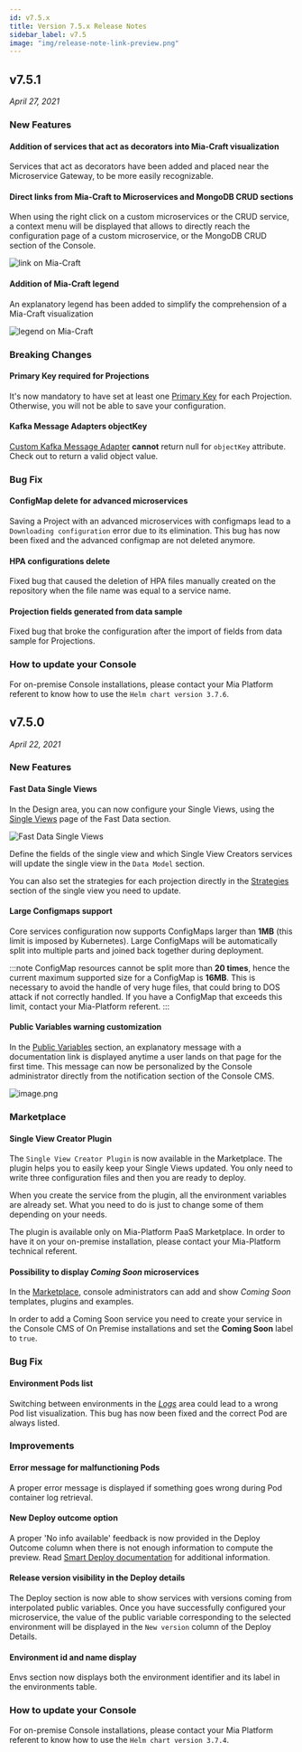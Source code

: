 ```yaml
---
id: v7.5.x
title: Version 7.5.x Release Notes
sidebar_label: v7.5
image: "img/release-note-link-preview.png"
---
```


## v7.5.1

_April 27, 2021_

### New Features

#### Addition of services that act as decorators into Mia-Craft visualization

Services that act as decorators have been added and placed near the Microservice Gateway, to be more easily recognizable.

#### Direct links from Mia-Craft to Microservices and MongoDB CRUD sections

When using the right click on a custom microservices or the CRUD service, a context menu will be displayed that allows to directly reach the configuration page of a custom microservice, or the MongoDB CRUD section of the Console.

![link on Mia-Craft](./img/link-on-Mia-Craft.png)

#### Addition of Mia-Craft legend

An explanatory legend has been added to simplify the comprehension of a Mia-Craft visualization

![legend on Mia-Craft](./img/legenda-Mia-Craft.png)

### Breaking Changes

#### Primary Key required for Projections

It's now mandatory to have set at least one [Primary Key](../fast_data/create_projection#projection-fields) for each Projection. Otherwise, you will not be able to save your configuration.

#### Kafka Message Adapters objectKey

[Custom Kafka Message Adapter](../fast_data/create_projection#custom) **cannot** return null for `objectKey` attribute. Check out to return a valid object value.

### Bug Fix

#### ConfigMap delete for advanced microservices

Saving a Project with an advanced microservices with configmaps lead to a `Downloading configuration` error due to its elimination. This bug has now been fixed and the advanced configmap are not deleted anymore.

#### HPA configurations delete

Fixed bug that caused the deletion of HPA files manually created on the repository when the file name was equal to a service name.

#### Projection fields generated from data sample

Fixed bug that broke the configuration after the import of fields from data sample for Projections.

### How to update your Console

For on-premise Console installations, please contact your Mia Platform referent to know how to use the `Helm chart version 3.7.6`.

## v7.5.0

_April 22, 2021_

### New Features

#### Fast Data Single Views

In the Design area, you can now configure your Single Views, using the [Single Views](../fast_data/single_view) page of the Fast Data section.

![Fast Data Single Views](./img/fastdata-single_views.png)

Define the fields of the single view and which Single View Creators services will update the single view in the `Data Model` section.

You can also set the strategies for each projection directly in the [Strategies](../fast_data/single_view#strategies) section of the single view you need to update.

#### Large Configmaps support

Core services configuration now supports ConfigMaps larger than __1MB__ (this limit is imposed by Kubernetes). Large ConfigMaps will be automatically split into multiple parts and joined back together during deployment.

:::note
ConfigMap resources cannot be split more than __20 times__, hence the current maximum supported size for a ConfigMap is __16MB__.
This is necessary to avoid the handle of very huge files, that could bring to DOS attack if not correctly handled.
If you have a ConfigMap that exceeds this limit, contact your Mia-Platform referent.
:::

#### Public Variables warning customization

In the [Public Variables](../development_suite/api-console/api-design/public_variables) section, an explanatory message with a documentation link is displayed anytime a user lands on that page for the first time. This message can now be personalized by the Console administrator directly from the notification section of the Console CMS.

![image.png](./img/public-variables-custom-warning.png)

### Marketplace

#### Single View Creator Plugin

The `Single View Creator Plugin` is now available in the Marketplace. The plugin helps you to easily keep your Single Views updated. You only need to write three configuration files and then you are ready to deploy.

When you create the service from the plugin, all the environment variables are already set. What you need to do is just to change some of them depending on your needs.

The plugin is available only on Mia-Platform PaaS Marketplace. In order to have it on your on-premise installation, please contact your Mia-Platform technical referent.

#### Possibility to display _Coming Soon_ microservices

In the [Marketplace](../marketplace/overview_marketplace), console administrators can add and show _Coming Soon_ templates, plugins and examples.

In order to add a Coming Soon service you need to create your service in the Console CMS of On Premise installations and set the **Coming Soon** label to `true`.

### Bug Fix

#### Environment Pods list

Switching between environments in the [_Logs_](https://docs.mia-platform.eu/docs/development_suite/monitoring/monitoring/) area could lead to a wrong Pod list visualization. This bug has now been fixed and the correct Pod are always listed.

### Improvements

#### Error message for malfunctioning Pods

A proper error message is displayed if something goes wrong during Pod container log retrieval.

#### New Deploy outcome option

A proper 'No info available' feedback is now provided in the Deploy Outcome column when there is not enough information to compute the preview. Read [Smart Deploy documentation](../development_suite/deploy/deploy#understanding-deploy-outcome-column) for additional information.

#### Release version visibility in the Deploy details

The Deploy section is now able to show services with versions coming from interpolated public variables. Once you have successfully configured your microservice, the value of the public variable corresponding to the selected environment will be displayed in the `New version` column of the Deploy Details.

#### Environment id and name display

Envs section now displays both the environment identifier and its label in the environments table.

### How to update your Console

For on-premise Console installations, please contact your Mia Platform referent to know how to use the `Helm chart version 3.7.4`.
